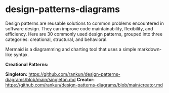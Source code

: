 # design-patterns-diagrams

Design patterns are reusable solutions to common problems encountered in software design. They can improve code maintainability, flexibility, and efficiency. Here are 30 commonly used design patterns, grouped into three categories: creational, structural, and behavioral.

Mermaid is a diagramming and charting tool that uses a simple markdown-like syntax.

<b>Creational Patterns:</b>

<b>Singleton:</b>  https://github.com/rankun/design-patterns-diagrams/blob/main/singleton.md
<b>Creator:</b> https://github.com/rankun/design-patterns-diagrams/blob/main/creator.md
